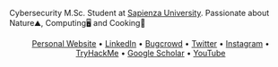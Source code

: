 Cybersecurity M.Sc. Student at [Sapienza University](https://www.uniroma1.it/en/). Passionate about Nature⛰️, Computing🖥️ and Cooking🍝  

<p align="center">
  <a href="https://www.edoardoottavianelli.it" target="_blank">Personal Website</a> •
  <a href="https://www.linkedin.com/in/edoardoottavianelli/" target="_blank">LinkedIn</a> •
  <a href="https://bugcrowd.com/edoardottt" target="_blank">Bugcrowd</a> •
  <a href="https://twitter.com/edoardottt2" target="_blank">Twitter</a> •
  <a href="https://instagram.com/edoardottt" target="_blank">Instagram</a> •
  <a href="https://tryhackme.com/p/edoardottt" target="_blank">TryHackMe</a> •
  <a href="https://scholar.google.com/citations?user=Lz9bArIAAAAJ" target="_blank">Google Scholar</a> •
  <a href="https://www.youtube.com/channel/UCBoJMSbkCGdardyMyuYNyHA" target="_blank">YouTube</a>
</p>

<!--
<p align="center">
<img height="207em" src="https://github-readme-stats.vercel.app/api?username=edoardottt&show_icons=true&count_private=true&line_height=28&include_all_commits=true&theme=chartreuse-light" align="center"/>
<img height="207em" src="https://github-readme-stats.vercel.app/api/top-langs/?username=edoardottt&layout=compact&theme=chartreuse-light&langs_count=10" align="center"/>
</p>
-->
